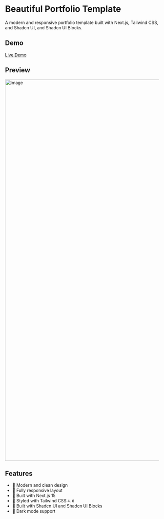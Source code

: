 # Beautiful Portfolio Template

A modern and responsive portfolio template built with Next.js, Tailwind CSS, and Shadcn UI, and Shadcn UI Blocks.

## Demo

[Live Demo]([https://pariya-portfolio.vercel.app/])

## Preview

<img width="1920" height="1250" alt="image" src="https://github.com/user-attachments/assets/c2678e58-c974-4ade-b8e1-9b2b59c0f1db" />


## Features

- 🎨 Modern and clean design
- 📱 Fully responsive layout
- 🎯 Built with Next.js 15
- 💅 Styled with Tailwind CSS `4.0`
- 🧩 Built with [Shadcn UI](https://ui.shadcn.com) and [Shadcn UI Blocks](https://shadcnui-blocks.com)
- 🌙 Dark mode support
